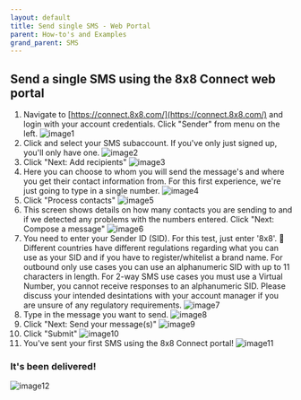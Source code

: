 ```yaml
---
layout: default
title: Send single SMS - Web Portal
parent: How-to's and Examples
grand_parent: SMS
---
```


## Send a single SMS using the 8x8 Connect web portal

1. Navigate to [https://connect.8x8.com/](https://connect.8x8.com/) and login with your account credentials.
Click "Sender" from menu on the left.
![image1](https://mlwrogers.github.io/cpaas-wiki/image_assets/connect/1stsms/image1.png)
2.  Click and select your SMS subaccount. If you've only just signed up, you'll only have one.
![image2](https://mlwrogers.github.io/cpaas-wiki/image_assets/connect/1stsms/image6.png)
3.  Click "Next: Add recipients"
![image3](https://mlwrogers.github.io/cpaas-wiki/image_assets/connect/1stsms/image7.png)
4.  Here you can choose to whom you will send the message's and where you get their contact information from. For this first experience, we're just going to type in a single number.
![image4](https://mlwrogers.github.io/cpaas-wiki/image_assets/connect/1stsms/image9.png)
5.  Click "Process contacts"
![image5](https://mlwrogers.github.io/cpaas-wiki/image_assets/connect/1stsms/image8.png)
6.  This screen shows details on how many contacts you are sending to and if we detected any problems with the numbers entered. Click "Next: Compose a message"
![image6](https://mlwrogers.github.io/cpaas-wiki/image_assets/connect/1stsms/image5.png)
7.  You need to enter your Sender ID (SID). For this test, just enter '8x8'.
📘  Different countries have different regulations regarding what you can use as your SID and if you have to register/whitelist a brand name.  For outbound only use cases you can use an alphanumeric SID with up to 11 characters in length.  For 2-way SMS use cases you must use a Virtual Number, you cannot receive responses to an alphanumeric SID.  Please discuss your intended desintations with your account manager if you are unsure of any regulatory requirements.
![image7](https://mlwrogers.github.io/cpaas-wiki/image_assets/connect/1stsms/image4.png)
8.  Type in the message you want to send.
![image8](https://mlwrogers.github.io/cpaas-wiki/image_assets/connect/1stsms/image10.png)
9.  Click "Next: Send your message(s)"
![image9](https://mlwrogers.github.io/cpaas-wiki/image_assets/connect/1stsms/image11.png)
10.  Click "Submit"
![image10](https://mlwrogers.github.io/cpaas-wiki/image_assets/connect/1stsms/image3.png)
11.  You've sent your first SMS using the 8x8 Connect portal!
![image11](https://mlwrogers.github.io/cpaas-wiki/image_assets/connect/1stsms/image2.png)

### It's been delivered!

![image12](https://mlwrogers.github.io/cpaas-wiki/image_assets/connect/1stsms/smsArrived.jpg)
